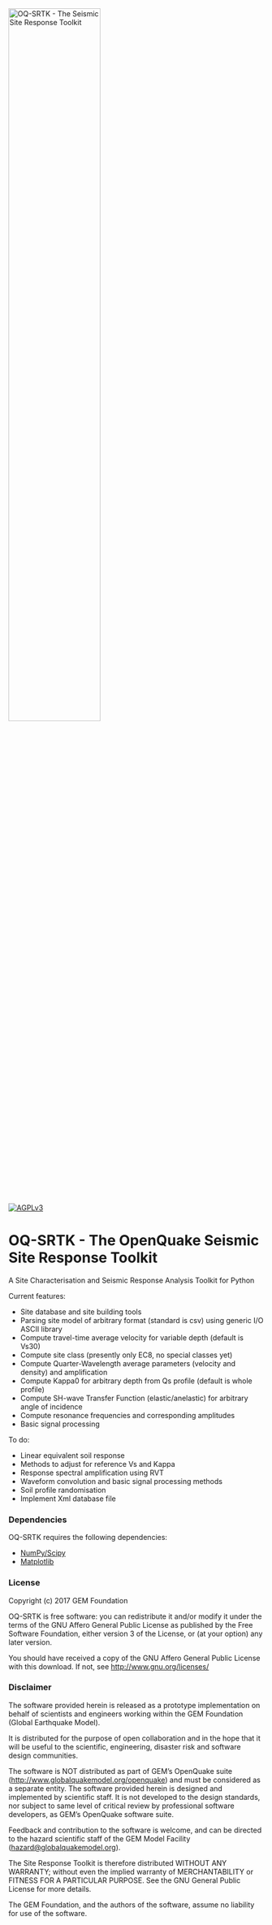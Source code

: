 <img alt="OQ-SRTK - The Seismic Site Response Toolkit" class="right" style="width: 60%" src="https://raw.githubusercontent.com/klunk386/SeismicSiteTool/master/Logo/OQ-SRTK-Logo.png" />

[![AGPLv3](https://www.gnu.org/graphics/agplv3-88x31.png)](https://www.gnu.org/licenses/agpl.html)

# OQ-SRTK - The OpenQuake Seismic Site Response Toolkit

A Site Characterisation and Seismic Response Analysis Toolkit for Python

Current features:

  * Site database and site building tools
  * Parsing site model of arbitrary format (standard is csv) using generic I/O ASCII library
  * Compute travel-time average velocity for variable depth (default is Vs30)
  * Compute site class (presently only EC8, no special classes yet)
  * Compute Quarter-Wavelength average parameters (velocity and density) and amplification
  * Compute Kappa0 for arbitrary depth from Qs profile (default is whole profile)
  * Compute SH-wave Transfer Function (elastic/anelastic) for arbitrary angle of incidence
  * Compute resonance frequencies and corresponding amplitudes
  * Basic signal processing

To do:

  * Linear equivalent soil response
  * Methods to adjust for reference Vs and Kappa
  * Response spectral amplification using RVT
  * Waveform convolution and basic signal processing methods
  * Soil profile randomisation
  * Implement Xml database file

### Dependencies

OQ-SRTK requires the following dependencies:

  * [NumPy/Scipy](http://www.scipy.org/)
  * [Matplotlib](http://matplotlib.org/)

### License

Copyright (c) 2017 GEM Foundation

OQ-SRTK is free software: you can redistribute it and/or modify it under the terms of the GNU Affero General Public License as published by the Free Software Foundation, either version 3 of the License, or (at your option) any later version.

You should have received a copy of the GNU Affero General Public License with this download. If not, see <http://www.gnu.org/licenses/>

### Disclaimer

The software provided herein is released as a prototype implementation on behalf of scientists and engineers working within the GEM Foundation (Global Earthquake Model).

It is distributed for the purpose of open collaboration and in the hope that it will be useful to the scientific, engineering, disaster risk and software design communities.

The software is NOT distributed as part of GEM’s OpenQuake suite (http://www.globalquakemodel.org/openquake) and must be considered as a separate entity. The software provided herein is designed and implemented by scientific staff. It is not developed to the design standards, nor subject to same level of critical review by professional software developers, as GEM’s OpenQuake software suite.

Feedback and contribution to the software is welcome, and can be directed to the hazard scientific staff of the GEM Model Facility (hazard@globalquakemodel.org).

The Site Response Toolkit is therefore distributed WITHOUT ANY WARRANTY; without even the implied warranty of MERCHANTABILITY or FITNESS FOR A PARTICULAR PURPOSE. See the GNU General Public License for more details.

The GEM Foundation, and the authors of the software, assume no liability for use of the software.

